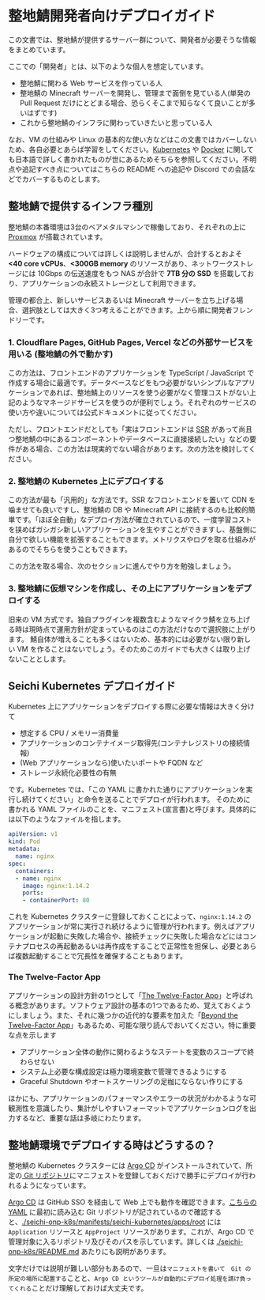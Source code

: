 # 整地鯖開発者向けデプロイガイド

この文書では、整地鯖が提供するサーバー群について、開発者が必要そうな情報をまとめています。

ここでの「開発者」とは、以下のような個人を想定しています。

- 整地鯖に関わる Web サービスを作っている人
- 整地鯖の Minecraft サーバーを開発し、管理まで面倒を見ている人(単発の Pull Request だけにとどまる場合、恐らくそこまで知らなくて良いことが多いはずです)
- これから整地鯖のインフラに関わっていきたいと思っている人

なお、VM の仕組みや Linux の基本的な使い方などはこの文書ではカバーしないため、各自必要とあらば学習をしてください。[Kubernetes](https://kubernetes.io/ja/) や [Docker](https://www.docker.com) に関しても日本語で詳しく書かれたものが世にあるためそちらを参照してください。不明点や追記すべき点についてはこちらの README への追記や Discord での会話などでカバーするものとします。

## 整地鯖で提供するインフラ種別

整地鯖の本番環境は3台のベアメタルマシンで稼働しており、それぞれの上に [Proxmox](https://www.proxmox.com/en/) が搭載されています。

ハードウェアの構成については詳しくは説明しませんが、合計するとおよそ **<40 core vCPUs**、**<300GB memory** のリソースがあり、ネットワークストレージには 10Gbps の伝送速度をもつ NAS が合計で **7TB 分の SSD** を搭載しており、アプリケーションの永続ストレージとして利用できます。

管理の都合上、新しいサービスあるいは Minecraft サーバーを立ち上げる場合、選択肢としては大きく3つ考えることができます。上から順に開発者フレンドリーです。

### 1. Cloudflare Pages, GitHub Pages, Vercel などの外部サービスを用いる (整地鯖の外で動かす)

この方法は、フロントエンドのアプリケーションを TypeScript / JavaScript で作成する場合に最適です。データベースなどをもつ必要がないシンプルなアプリケーションであれば、整地鯖上のリソースを使う必要がなく管理コストがない上記のようなマネージドサービスを使うのが便利でしょう。それぞれのサービスの使い方や違いについては公式ドキュメントに従ってください。

ただし、フロントエンドだとしても「実はフロントエンドは [SSR](https://nextjs.org/docs/basic-features/pages#server-side-rendering) があって尚且つ整地鯖の中にあるコンポーネントやデータベースに直接接続したい」などの要件がある場合、この方法は現実的でない場合があります。次の方法を検討してください。

### 2. 整地鯖の Kubernetes 上にデプロイする

この方法が最も「汎用的」な方法です。SSR なフロントエンドを置いて CDN を噛ませても良いですし、整地鯖の DB や Minecraft API に接続するのも比較的簡単です。「ほぼ全自動」なデプロイ方法が確立されているので、一度学習コストを挟めばガシガシ新しいアプリケーションを生やすことができますし、基盤側に自分で欲しい機能を拡張することもできます。メトリクスやログを取る仕組みがあるのでそちらを使うこともできます。

この方法を取る場合、次のセクションに進んでやり方を勉強しましょう。

### 3. 整地鯖に仮想マシンを作成し、その上にアプリケーションをデプロイする

旧来の VM 方式です。独自プラグインを複数含むようなマイクラ鯖を立ち上げる時は現時点で運用方針が定まっているのはこの方法だけなので選択肢に上がります。
鯖自体が増えることも多くはないため、基本的には必要がない限り新しい VM を作ることはないでしょう。そのためこのガイドでも大きくは取り上げないこととします。

## Seichi Kubernetes デプロイガイド

Kubernetes 上にアプリケーションをデプロイする際に必要な情報は大きく分けて

- 想定する CPU / メモリー消費量
- アプリケーションのコンテナイメージ取得先(コンテナレジストリの接続情報)
- (Web アプリケーションなら)使いたいポートや FQDN など
- ストレージ永続化必要性の有無

です。Kubernetes では、「この YAML に書かれた通りにアプリケーションを実行し続けてください」と命令を送ることでデプロイが行われます。
そのために書かれる YAML ファイルのことを、マニフェスト(宣言書)と呼びます。具体的には以下のようなファイルを指します。

```yaml
apiVersion: v1
kind: Pod
metadata:
  name: nginx
spec:
  containers:
  - name: nginx
    image: nginx:1.14.2
    ports:
    - containerPort: 80
```

これを Kubernetes クラスターに登録しておくことによって、`nginx:1.14.2` のアプリケーションが常に実行され続けるように管理が行われます。例えばアプリケーションが起動に失敗した場合や、接続チェックに失敗した場合などにはコンテナプロセスの再起動あるいは再作成をすることで正常性を担保し、必要とあらば複数起動することで冗長性を確保することもあります。

### The Twelve-Factor App

アプリケーションの設計方針の1つとして「[The Twelve-Factor App](https://12factor.net/ja/)」と呼ばれる概念があります。ソフトウェア設計の基本の1つであるため、覚えておくようにしましょう。また、それに幾つかの近代的な要素を加えた「[Beyond the Twelve-Factor App](https://tanzu.vmware.com/content/blog/beyond-the-twelve-factor-app)」もあるため、可能な限り読んでおいてください。特に重要な点を示します

- アプリケーション全体の動作に関わるようなステートを変数のスコープで終わらせない
- システム上必要な構成設定は極力環境変数で管理できるようにする
- Graceful Shutdown やオートスケーリングの足枷にならない作りにする

ほかにも、アプリケーションのパフォーマンスやエラーの状況がわかるような可観測性を意識したり、集計がしやすいフォーマットでアプリケーションログを出力するなど、重要な話は多岐にわたります。

## 整地鯖環境でデプロイする時はどうするの？

整地鯖の Kubernetes クラスターには [Argo CD](https://argo-cd.readthedocs.io/en/stable/) がインストールされていて、所定の[ Git リポジトリ](https://github.com/GiganticMinecraft/seichi_infra/)にマニフェストを登録しておくだけで勝手にデプロイが行われるようになっています。

[Argo CD](https://argocd.onp-k8s.admin.seichi.click/) は GitHub SSO を経由して Web 上でも動作を確認できます。[こちらの YAML](https://github.com/GiganticMinecraft/seichi_infra/blob/main/seichi-onp-k8s/manifests/seichi-kubernetes/argocd-apps-helm-chart-values.yaml) に最初に読み込む Git リポジトリが記されているので確認すると、[./seichi-onp-k8s/manifests/seichi-kubernetes/apps/root](./seichi-onp-k8s/manifests/seichi-kubernetes/apps/root) には `Application` リソースと `AppProject` リソースがあります。これが、Argo CD で管理対象に入るリポジトリ及びそのパスを示しています。詳しくは [./seichi-onp-k8s/README.md](./seichi-onp-k8s/README.md) あたりにも説明があります。

文字だけでは説明が難しい部分もあるので、一旦は`マニフェストを書いて　Git の所定の場所に配置する`ことと、`Argo CD というツールが自動的にデプロイ処理を請け負ってくれる`ことだけ理解しておけば大丈夫です。

